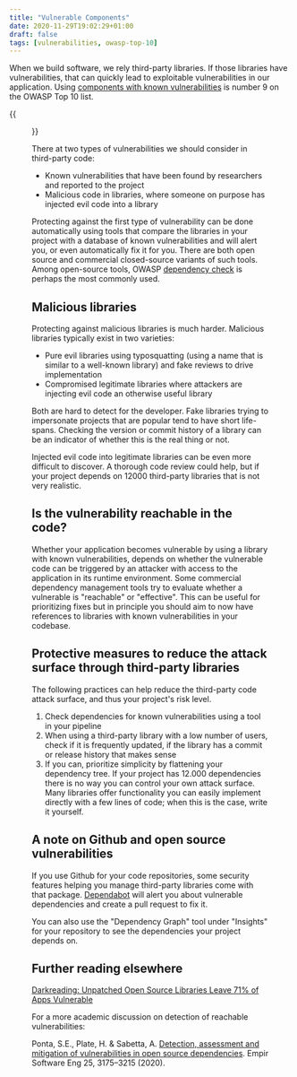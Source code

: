 ```yaml
---
title: "Vulnerable Components"
date: 2020-11-29T19:02:29+01:00
draft: false
tags: [vulnerabilities, owasp-top-10]
---
```

When we build software, we rely third-party libraries. If those libraries have 
vulnerabilities, that can quickly lead to exploitable vulnerabilities in our application.
Using 
[components with known vulnerabilities](https://owasp.org/www-project-top-ten/2017/A9_2017-Using_Components_with_Known_Vulnerabilities) 
is number 9 on the OWASP Top 10 list.

{{<figure 
    alt="Library with lots of books"
    src="/images/library.jpg"
    caption="Having a lot of dependencies in your code can greatly expand your attack surface." >}}

There at two types of vulnerabilities we should consider in third-party code: 

- Known vulnerabilities that have been found by researchers and reported to the project
- Malicious code in libraries, where someone on purpose has injected evil code into a library

Protecting against the first type of vulnerability can be done automatically using tools that 
compare the libraries in your project with a database of known vulnerabilities and will alert you, 
or even automatically fix it for you. There are both open source and commercial closed-source 
variants of such tools. Among open-source tools,
OWASP [dependency check](https://owasp.org/www-project-dependency-check/) is perhaps the most
commonly used. 

## Malicious libraries
Protecting against malicious libraries is much harder. Malicious libraries typically exist in 
two varieties: 

- Pure evil libraries using typosquatting (using a name that is similar to a well-known library)
and fake reviews to drive implementation
- Compromised legitimate libraries where attackers are injecting evil code an otherwise useful library

Both are hard to detect for the developer. Fake libraries trying to impersonate projects that are 
popular tend to have short life-spans. Checking the version or commit history of a library can be 
an indicator of whether this is the real thing or not. 

Injected evil code into legitimate libraries can be even more difficult to discover. A thorough code 
review could help, but if your project depends on 12000 third-party libraries that is not 
very realistic. 

## Is the vulnerability reachable in the code?
Whether your application becomes vulnerable by using a library with known vulnerabilities, depends 
on whether the vulnerable code can be triggered by an attacker with access to the application 
in its runtime environment. Some commercial dependency management tools try to evaluate whether a 
vulnerable is "reachable" or "effective". This can be useful for prioritizing fixes but in principle 
you should aim to now have references to libraries with known vulnerabilities in your codebase. 

## Protective measures to reduce the attack surface through third-party libraries
The following practices can help reduce the third-party code attack surface, and thus your 
project's risk level. 

1. Check dependencies for known vulnerabilities using a tool in your pipeline
2. When using a third-party library with a low number of users, check if it is frequently updated, 
if the library has a commit or release history that makes sense
3. If you can, prioritize simplicity by flattening your dependency tree. If your project has 12.000
dependencies there is no way you can control your own attack surface. Many libraries offer functionality 
you can easily implement directly with a few lines of code; when this is the case, write it yourself. 

## A note on Github and open source vulnerabilities 
If you use Github for your code repositories, some security features helping you manage third-party 
libraries come with that package. 
[Dependabot](https://github.blog/2020-06-01-keep-all-your-packages-up-to-date-with-dependabot/)
will alert you about vulnerable dependencies and create a pull request to fix it. 

You can also use the "Dependency Graph" tool under "Insights" for your repository to see the 
dependencies your project depends on.

## Further reading elsewhere
[Darkreading: Unpatched Open Source Libraries Leave 71% of Apps Vulnerable](https://www.darkreading.com/application-security/unpatched-open-source-libraries-leave-71--of-apps-vulnerable-/d/d-id/1337856)

For a more academic discussion on detection of reachable vulnerabilities: 

Ponta, S.E., Plate, H. & Sabetta, A. [Detection, assessment and mitigation of vulnerabilities in open source dependencies](https://link.springer.com/article/10.1007/s10664-020-09830-x). Empir Software Eng 25, 3175–3215 (2020).
